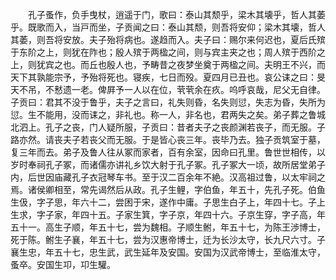 <!-- { "loadSidebar": true } -->
　　孔子蚤作，负手曳杖，逍遥于门，歌曰：泰山其颓乎，梁木其壊乎，哲人其萎乎。既歌而入，当戸而坐，子贡闻之曰：泰山其颓，则吾将安仰；梁木其壊，哲人其萎，则吾将安放。夫子殆将病也。遂趋而入。夫子曰：赐尔来何迟也，夏后氏殡于东阶之上，则犹在阼也；殷人殡于两楹之间，则与宾主夹之也；周人殡于西阶之上，则犹宾之也。而丘也殷人也，予畴昔之夜梦坐奠于两楹之间。夫明王不兴，而天下其孰能宗予，予殆将死也。寝疾，七日而殁。夏四月已丑也。哀公诔之曰：旻天不吊，不慭遗一老。俾屛予一人以在位，茕茕余在疚。呜呼哀哉，尼父无自律。子贡曰：君其不没于鲁乎，夫子之言曰，礼失则昏，名失则愆，失志为昏，失所为愆。生不能用，没而诔之，非礼也。称一人，非名也，君两失之矣。弟子葬之鲁城北泗上。孔子之丧，门人疑所服，子贡曰：昔者夫子之丧颜渊若丧子，而无服。子路亦然。请丧夫子若丧父而无服。于是皆心丧三年。丧毕乃去。独子贡筑室于墓，复三年而去。弟子及鲁人往从冢而家者，百有余室，因命曰孔里。鲁世世相传，以岁时奉祠孔子冢，而诸儒亦讲礼乡饮大射于孔子冢。孔子冢大一顷，故所居堂弟子内，后世因庙藏孔子衣冠琴车书。至于汉二百余年不絶。汉高祖过鲁，以太牢祠之焉。诸侯卿相至，常先谒然后从政。孔子生鲤，字伯鱼，年五十，先孔子死。伯鱼生伋，字子思，年六十二，尝困于宋，遂作中庸。子思生白子上，年四十七。子上生求，字子家，年四十五。子家生箕，字子京，年四十六。子京生穿，字子高，年五十一。高生子顺，年五十七，尝为魏相。子顺生鲋，年五十七，为陈王渉博士，死于陈。鲋生子襄，年五十七，尝为汉惠帝博士，迁为长沙太守，长九尺六寸。子襄生忠，年五十七，忠生武，武生延年及安国。安国为汉武帝博士，至临淮太守，蚤卒。安国生卭，卭生驩。
 
